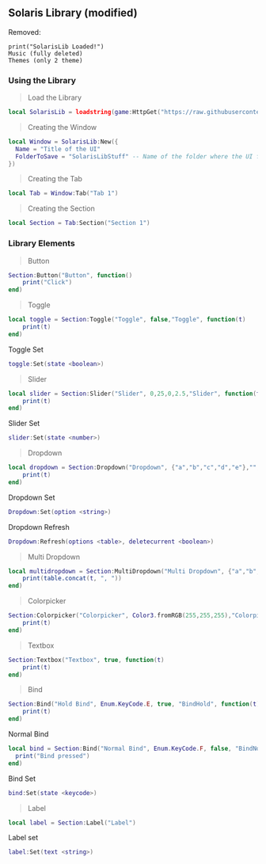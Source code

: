 ## Solaris Library (modified)

Removed:
```
print("SolarisLib Loaded!")
Music (fully deleted)
Themes (only 2 theme)
```

### Using the Library

> Load the Library
```lua
local SolarisLib = loadstring(game:HttpGet("https://raw.githubusercontent.com/baksff/UI-Libraries/master/Solaris-Lib/solaris.lua"))()
```

> Creating the Window
```lua
local Window = SolarisLib:New({
  Name = "Title of the UI"
  FolderToSave = "SolarisLibStuff" -- Name of the folder where the UI files will be stored  
})
```

> Creating the Tab
```lua
local Tab = Window:Tab("Tab 1")
```

> Creating the Section
```lua
local Section = Tab:Section("Section 1")
```

### Library Elements

> Button
```lua
Section:Button("Button", function()
    print("Click")
end)
```

> Toggle
```lua
local toggle = Section:Toggle("Toggle", false,"Toggle", function(t)
    print(t)
end)
```

Toggle Set
```lua
toggle:Set(state <boolean>)
```

> Slider
```lua
local slider = Section:Slider("Slider", 0,25,0,2.5,"Slider", function(t)
    print(t)
end)
```

Slider Set
```lua
slider:Set(state <number>)
```

> Dropdown
```lua
local dropdown = Section:Dropdown("Dropdown", {"a","b","c","d","e"},"","Dropdown", function(t)
    print(t)
end)
```

Dropdown Set
```lua
Dropdown:Set(option <string>)
```

Dropdown Refresh
```lua
Dropdown:Refresh(options <table>, deletecurrent <boolean>)
```

> Multi Dropdown
```lua
local multidropdown = Section:MultiDropdown("Multi Dropdown", {"a","b","c","d","e"},{"b", "c"},"Dropdown", function(t)
    print(table.concat(t, ", "))
end)
```

> Colorpicker
```lua
Section:Colorpicker("Colorpicker", Color3.fromRGB(255,255,255),"Colorpicker", function(t)
    print(t)
end)
```

> Textbox
```lua
Section:Textbox("Textbox", true, function(t)
    print(t)
end)
```

> Bind
```lua
Section:Bind("Hold Bind", Enum.KeyCode.E, true, "BindHold", function(t)
    print(t)
end)
```

Normal Bind
```lua
local bind = Section:Bind("Normal Bind", Enum.KeyCode.F, false, "BindNormal", function()
  print("Bind pressed")
end)
```

Bind Set
```lua
bind:Set(state <keycode>)
```

> Label
```lua
local label = Section:Label("Label")
```

Label set
```lua
label:Set(text <string>)
```